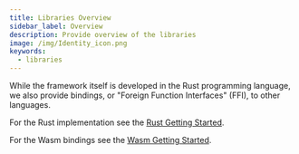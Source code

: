 ```yaml
---
title: Libraries Overview
sidebar_label: Overview
description: Provide overview of the libraries
image: /img/Identity_icon.png
keywords:
  - libraries
---
```


While the framework itself is developed in the Rust programming language, we also provide bindings, or "Foreign Function Interfaces" (FFI), to other languages.

For the Rust implementation see the [Rust Getting Started](./rust/getting_started).

For the Wasm bindings see the [Wasm Getting Started](./wasm/getting_started).
